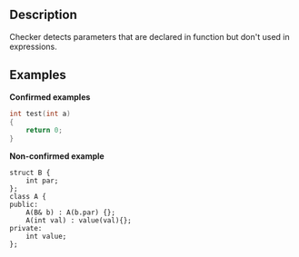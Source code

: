 ## Description
Checker detects parameters that are declared in function but don't used in expressions. 

## Examples
**Confirmed examples**




```cpp
int test(int a)
{
    return 0;
}
```


  



**Non-confirmed example**




```
struct B {
    int par;
};
class A {
public:
    A(B& b) : A(b.par) {};
    A(int val) : value(val){};
private:
    int value;
};
```
